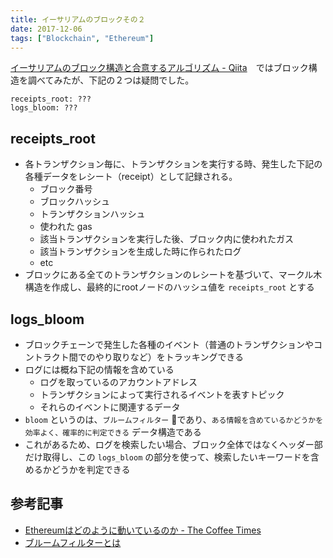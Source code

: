 ```yaml
---
title: イーサリアムのブロックその２
date: 2017-12-06
tags: ["Blockchain", "Ethereum"]
---
```


[イーサリアムのブロック構造と合意するアルゴリズム - Qiita](https://qiita.com/blueplanet/items/89e5cee98e3a44ad1d48)　ではブロック構造を調べてみたが、下記の２つは疑問でした。

```
receipts_root: ???
logs_bloom: ???
```



<!--truncate-->

## receipts_root
- 各トランザクション毎に、トランザクションを実行する時、発生した下記の各種データをレシート（receipt）として記録される。
    - ブロック番号
    - ブロックハッシュ
    - トランザクションハッシュ
    - 使われた gas
    - 該当トランザクションを実行した後、ブロック内に使われたガス
    - 該当トランザクションを生成した時に作られたログ
    - etc
- ブロックにある全てのトランザクションのレシートを基づいて、マークル木構造を作成し、最終的にrootノードのハッシュ値を `receipts_root` とする

## logs_bloom
- ブロックチェーンで発生した各種のイベント（普通のトランザクションやコントラクト間でのやり取りなど）をトラッキングできる
- ログには概ね下記の情報を含めている
    - ログを取っているのアカウントアドレス
    - トランザクションによって実行されるイベントを表すトピック
    - それらのイベントに関連するデータ
- `bloom` というのは、`ブルームフィルター` であり、`ある情報を含めているかどうかを効率よく、確率的に判定できる` データ構造である
- これがあるため、ログを検索したい場合、ブロック全体ではなくヘッダー部だけ取得し、この `logs_bloom` の部分を使って、検索したいキーワードを含めるかどうかを判定できる


## 参考記事
- [Ethereumはどのように動いているのか - The Coffee Times](http://coffeetimes.hatenadiary.jp/entry/2017/11/07/082426#Transacton-receipt)
- [ブルームフィルターとは](https://bitflyer.jp/glossary/bloomfilter)

